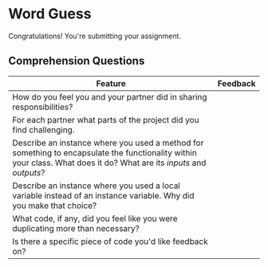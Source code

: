 # Word Guess
Congratulations! You're submitting your assignment.

## Comprehension Questions

|  Feature 	|   Feedback
|---	|---	|
|   How do you feel you and your partner did in sharing responsibilities?	|
|   For each partner what parts of the project did you find challenging.	|
|   Describe an instance where you used a method for something to encapsulate the functionality within your class. What does it do? What are its _inputs_ and _outputs_?	|
|   Describe an instance where you used a local variable instead of an instance variable. Why did you make that choice?|
|   What code, if any, did you feel like you were duplicating more than necessary?|
|   Is there a specific piece of code you'd like feedback on?	|
